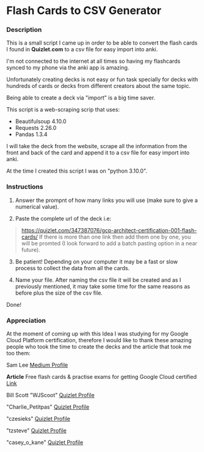 # Flash Cards to CSV Generator

### Description

This is a small script I came up in order to be able to convert the flash cards I found in **Quizlet.com** to a csv file for easy import into anki.

I'm not connected to the internet at all times so having my flashcards synced to my phone via the anki app is amazing. 

Unfortunately creating decks is not easy or fun task specially for decks with hundreds of cards or decks from different creators about the same topic.

Being able to create a deck via "import" is a big time saver. 

This script is a web-scraping scrip that uses:
+ Beautifulsoup 4.10.0
+ Requests 2.26.0
+ Pandas 1.3.4

I will take the deck from the website, scrape all the information from the front and back of the card and append it to a csv file for easy import into anki.

At the time I created this script I was on "python 3.10.0".

### Instructions

1. Answer the prompnt of how many links you will use (make sure to give a numerical value).

2. Paste the complete url of the deck i.e:
>https://quizlet.com/347387076/gcp-architect-certification-001-flash-cards/ 
If there is more than one link then add them one by one, you will be promted (I look forward to add a batch pasting option in a near future).

3. Be patient! Depending on your computer it may be a fast or slow process to collect the data from all the cards.

4. Name your file. After naming the csv file it will be created and as I previously mentioned, it may take some time for the same reasons as before plus the size of the csv file.

Done!

### Appreciation

At the moment of coming up with this Idea I was studying for my Google Cloud Platform certification, therefore I would like to thank these amazing people who took the time to create the decks and the article that took me too them:

Sam Lee [Medium Profile](https://medium.com/@samuel.lee753)

**Article** Free flash cards & practise exams for getting Google Cloud certified [Link](https://medium.com/@samuel.lee753/free-flash-cards-practise-exams-for-getting-google-cloud-certified-ec206c398b4a)

Bill Scott "WJScoot" [Quizlet Profile]("https://quizlet.com/WJScoot/sets")

"Charlie_Petitpas" [Quizlet Profile](https://quizlet.com/Charlie_Petitpas/sets)

"czesieks" [Quizlet Profile](https://quizlet.com/czesieks/sets)

"tzsteve" [Quizlet Profile](https://quizlet.com/tzsteve/sets)

"casey_o_kane" [Quizlet Profile](https://quizlet.com/casey_o_kane/sets)